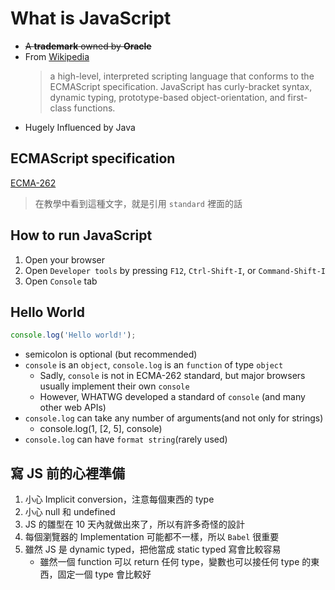 # What is JavaScript

- ~~A **trademark** owned by **Oracle**~~
- From [Wikipedia](https://en.wikipedia.org/wiki/JavaScript)
  > a high-level, interpreted scripting language that conforms to the ECMAScript specification. JavaScript has curly-bracket syntax, dynamic typing, prototype-based object-orientation, and first-class functions.
- Hugely Influenced by Java

## ECMAScript specification

[ECMA-262](https://www.ecma-international.org/ecma-262/)

> 在教學中看到這種文字，就是引用 `standard` 裡面的話

## How to run JavaScript

1. Open your browser
2. Open `Developer tools` by pressing `F12`, `Ctrl-Shift-I`, or `Command-Shift-I`
3. Open `Console` tab

## Hello World

```javascript
console.log('Hello world!');
```

- semicolon is optional (but recommended)
- `console` is an `object`, `console.log` is an `function` of type `object`
  - Sadly, `console` is not in ECMA-262 standard, but major browsers usually implement their own `console`
  - However, WHATWG developed a standard of `console` (and many other web APIs)
- `console.log` can take any number of arguments(and not only for strings)
  - console.log(1, [2, 5], console)
- `console.log` can have `format string`(rarely used)

## 寫 JS 前的心裡準備

1. 小心 Implicit conversion，注意每個東西的 type
2. 小心 null 和 undefined
3. JS 的雛型在 10 天內就做出來了，所以有許多奇怪的設計
4. 每個瀏覽器的 Implementation 可能都不一樣，所以 `Babel` 很重要
5. 雖然 JS 是 dynamic typed，把他當成 static typed 寫會比較容易
   - 雖然一個 function 可以 return 任何 type，變數也可以接任何 type 的東西，固定一個 type 會比較好
